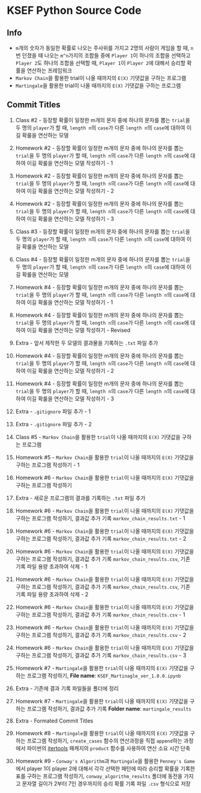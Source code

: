 # KSEF Python Source Code

## Info

- `m`개의 숫자가 동일한 확률로 나오는 주사위를 가지고 2명의 사람이 게임을 할 때, `n`번 던졌을 때 나오는 `m^n`가지의 조합들 중에 `Player 1`이 하나의 조합을 선택하고 `Player 2`도 하나의 조합을 선택할 때, `Player 1`이 `Player 2`에 대해서 승리할 확률을 연산하는 프레임워크
- `Markov Chain`을 활용한 trial이 나올 때까지의 `E(X)` 기댓값을 구하는 프로그램
- `Martingale`을 활용한 trial이 나올 때까지의 `E(X)` 기댓값을 구하는 프로그램

## Commit Titles

1. Class #2 - 등장할 확률이 일정한 m개의 문자 중에 하나의 문자를 뽑는 `trial`을 두 명의 `player`가 할 때, `length n`의 `case`가 다른 `length n`의 `case`에 대하여 이길 확룰을 연산하는 모델

2. Homework #2 - 등장할 확률이 일정한 m개의 문자 중에 하나의 문자를 뽑는 `trial`을 두 명의 `player`가 할 때, `length n`의 `case`가 다른 `length n`의 `case`에 대하여 이길 확룰을 연산하는 모델 작성하기 - 1

3. Homework #2 - 등장할 확률이 일정한 m개의 문자 중에 하나의 문자를 뽑는 `trial`을 두 명의 `player`가 할 때, `length n`의 `case`가 다른 `length n`의 `case`에 대하여 이길 확룰을 연산하는 모델 작성하기 - 2

4. Homework #2 - 등장할 확률이 일정한 m개의 문자 중에 하나의 문자를 뽑는 `trial`을 두 명의 `player`가 할 때, `length n`의 `case`가 다른 `length n`의 `case`에 대하여 이길 확룰을 연산하는 모델 작성하기 - 3

5. Class #3 - 등장할 확률이 일정한 m개의 문자 중에 하나의 문자를 뽑는 `trial`을 두 명의 `player`가 할 때, `length n`의 `case`가 다른 `length n`의 `case`에 대하여 이길 확룰을 연산하는 모델

6. Class #4 - 등장할 확률이 일정한 m개의 문자 중에 하나의 문자를 뽑는 `trial`을 두 명의 `player`가 할 때, `length n`의 `case`가 다른 `length n`의 `case`에 대하여 이길 확룰을 연산하는 모델

7. Homework #4 - 등장할 확률이 일정한 m개의 문자 중에 하나의 문자를 뽑는 `trial`을 두 명의 `player`가 할 때, `length n`의 `case`가 다른 `length n`의 `case`에 대하여 이길 확룰을 연산하는 모델 작성하기 - 1

8. Homework #4 - 등장할 확률이 일정한 m개의 문자 중에 하나의 문자를 뽑는 `trial`을 두 명의 `player`가 할 때, `length n`의 `case`가 다른 `length n`의 `case`에 대하여 이길 확룰을 연산하는 모델 작성하기 - Revised

9. Extra - 앞서 제작한 두 모델의 결과물을 기록하는 `.txt` 파일 추가 

10. Homework #4 - 등장할 확률이 일정한 m개의 문자 중에 하나의 문자를 뽑는 `trial`을 두 명의 `player`가 할 때, `length n`의 `case`가 다른 `length n`의 `case`에 대하여 이길 확룰을 연산하는 모델 작성하기 - 2

11. Homework #4 - 등장할 확률이 일정한 m개의 문자 중에 하나의 문자를 뽑는 `trial`을 두 명의 `player`가 할 때, `length n`의 `case`가 다른 `length n`의 `case`에 대하여 이길 확룰을 연산하는 모델 작성하기 - 3

12. Extra - `.gitignore` 파일 추가 - 1

13. Extra - `.gitignore` 파일 추가 - 2

14. Class #5 - `Markov Chain`을 활용한 `trial`이 나올 때까지의 `E(X)` 기댓값을 구하는 프로그램

15. Homework #5 - `Markov Chain`을 활용한 `trial`이 나올 때까지의 `E(X)` 기댓값을 구하는 프로그램 작성하기 - 1

16. Homework #6 - `Markov Chain`을 활용한 `trial`이 나올 때까지의 `E(X)` 기댓값을 구하는 프로그램 작성하기

17. Extra - 새로운 프로그램의 결과를 기록하는 `.txt` 파일 추가

18. Homework #6 - `Markov Chain`을 활용한 `trial`이 나올 때까지의 `E(X)` 기댓값을 구하는 프로그램 작성하기, 결과값 추가 기록 `markov_chain_results.txt` - 1

19. Homework #6 - `Markov Chain`을 활용한 `trial`이 나올 때까지의 `E(X)` 기댓값을 구하는 프로그램 작성하기, 결과값 추가 기록 `markov_chain_results.txt` - 2

20. Homework #6 - `Markov Chain`을 활용한 `trial`이 나올 때까지의 `E(X)` 기댓값을 구하는 프로그램 작성하기, 결과값 추가 기록 `markov_chain_results.csv`, 기존 기록 파일 용량 초과하여 삭제 - 1

21. Homework #6 - `Markov Chain`을 활용한 `trial`이 나올 때까지의 `E(X)` 기댓값을 구하는 프로그램 작성하기, 결과값 추가 기록 `markov_chain_results.csv`, 기존 기록 파일 용량 초과하여 삭제 - 2

22. Homework #6 - `Markov Chain`을 활용한 `trial`이 나올 때까지의 `E(X)` 기댓값을 구하는 프로그램 작성하기, 결과값 추가 기록 `markov_chain_results.csv` - 1

23. Homework #6 - `Markov Chain`을 활용한 `trial`이 나올 때까지의 `E(X)` 기댓값을 구하는 프로그램 작성하기, 결과값 추가 기록 `markov_chain_results.csv` - 2

24. Homework #6 - `Markov Chain`을 활용한 `trial`이 나올 때까지의 `E(X)` 기댓값을 구하는 프로그램 작성하기, 결과값 추가 기록 `markov_chain_results.csv` - 3

25. Homework #7 - `Martingale`을 활용한 `trial`이 나올 때까지의 `E(X)` 기댓값을 구하는 프로그램 작성하기, **File name**: `KSEF_Martinagle_ver_1.0.0.ipynb`

26. Extra - 기존에 결과 기록 파일들을 폴더에 정리

27. Homework #7 - `Martingale`을 활용한 `trial`이 나올 때까지의 `E(X)` 기댓값을 구하는 프로그램 작성하기, 결과값 추가 기록 **Folder name**: `martingale_results`

28. Extra - Formated Commit Titles

29. Homework #8 - `Martingale`을 활용한 `trial`이 나올 때까지의 `E(X)` 기댓값을 구하는 프로그램 작성하기, `create_cases` 함수의 연산과정을 직접 `append`하는 과정에서 파이썬의 [itertools](["https://docs.python.org/3/library/itertools.html"]) 패캐지의 `product` 함수를 사용하여 연산 소요 시간 단축

30. Homework #9 - `Conway's Algorithm`과 `Martingale`을 활용한 `Penney's Game`에서 player 1이 player 2에 대해서 각각 선택한 패턴에 따라 승리할 확률을 기록한 표를 구하는 프로그램 작성하기, `conway_algorithm_results` 폴더에 동전을 가지고 문자열 길이가 2부터 7인 경우까지의 승리 확률 기록 파일 `.csv` 형식으로 저장